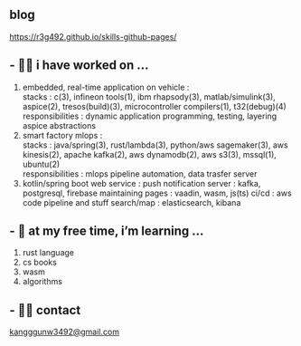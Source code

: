 ## blog
https://r3g492.github.io/skills-github-pages/

## - 🐱‍🚀 i have worked on ...  
1. embedded, real-time application on vehicle :  
    stacks : c(3), infineon tools(1), ibm rhapsody(3), matlab/simulink(3), aspice(2), tresos(build)(3), microcontroller compilers(1), t32(debug)(4)     
    responsibilities : dynamic application programming, testing, layering aspice abstractions 
2. smart factory mlops :   
    stacks : java/spring(3), rust/lambda(3), python/aws sagemaker(3), aws kinesis(2), apache kafka(2), aws dynamodb(2), aws s3(3), mssql(1), ubuntu(2)     
    responsibilities : mlops pipeline automation, data trasfer server  
3. kotlin/spring boot web service : 
    push notification server : kafka, postgresql, firebase
    maintaining pages : vaadin, wasm, js(ts)
    ci/cd : aws code pipeline and stuff 
    search/map : elasticsearch, kibana
    
## - 🌱 at my free time, i’m learning ...  
1. rust language
2. cs books
3. wasm
4. algorithms
  
## - 🐱‍👤 contact  
kangggunw3492@gmail.com

